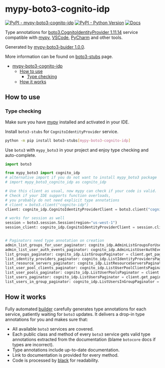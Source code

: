 # mypy-boto3-cognito-idp

[![PyPI - mypy-boto3-cognito-idp](https://img.shields.io/pypi/v/mypy-boto3-cognito-idp.svg?color=blue)](https://pypi.org/project/mypy-boto3-cognito-idp)
[![PyPI - Python Version](https://img.shields.io/pypi/pyversions/mypy-boto3-cognito-idp.svg?color=blue)](https://pypi.org/project/mypy-boto3-cognito-idp)
[![Docs](https://img.shields.io/readthedocs/mypy-boto3-builder.svg?color=blue)](https://mypy-boto3-builder.readthedocs.io/)

Type annotations for
[boto3.CognitoIdentityProvider 1.11.14](https://boto3.amazonaws.com/v1/documentation/api/1.11.14/reference/services/cognito-idp.html#CognitoIdentityProvider) service
compatible with [mypy](https://github.com/python/mypy), [VSCode](https://code.visualstudio.com/),
[PyCharm](https://www.jetbrains.com/pycharm/) and other tools.

Generated by [mypy-boto3-buider 1.0.0](https://github.com/vemel/mypy_boto3_builder).

More information can be found on [boto3-stubs](https://pypi.org/project/boto3-stubs/) page.

- [mypy-boto3-cognito-idp](#mypy-boto3-cognito-idp)
  - [How to use](#how-to-use)
    - [Type checking](#type-checking)
  - [How it works](#how-it-works)

## How to use

### Type checking

Make sure you have [mypy](https://github.com/python/mypy) installed and activated in your IDE.

Install `boto3-stubs` for `CognitoIdentityProvider` service.

```bash
python -m pip install boto3-stubs[mypy-boto3-cognito-idp]
```

Use `boto3` with `mypy_boto3` in your project and enjoy type checking and auto-complete.

```python
import boto3

from mypy_boto3 import cognito_idp
# alternative import if you do not want to install mypy_boto3 package
# import mypy_boto3_cognito_idp as cognito_idp

# Use this client as usual, now mypy can check if your code is valid.
# Check if your IDE supports function overloads,
# you probably do not need explicit type annotations
# client = boto3.client("cognito-idp")
client: cognito_idp.CognitoIdentityProviderClient = boto3.client("cognito-idp")

# works for session as well
session = boto3.session.Session(region="us-west-1")
session_client: cognito_idp.CognitoIdentityProviderClient = session.client("cognito-idp")


# Paginators need type annotation on creation
admin_list_groups_for_user_paginator: cognito_idp.AdminListGroupsForUserPaginator = client.get_paginator("admin_list_groups_for_user")
admin_list_user_auth_events_paginator: cognito_idp.AdminListUserAuthEventsPaginator = client.get_paginator("admin_list_user_auth_events")
list_groups_paginator: cognito_idp.ListGroupsPaginator = client.get_paginator("list_groups")
list_identity_providers_paginator: cognito_idp.ListIdentityProvidersPaginator = client.get_paginator("list_identity_providers")
list_resource_servers_paginator: cognito_idp.ListResourceServersPaginator = client.get_paginator("list_resource_servers")
list_user_pool_clients_paginator: cognito_idp.ListUserPoolClientsPaginator = client.get_paginator("list_user_pool_clients")
list_user_pools_paginator: cognito_idp.ListUserPoolsPaginator = client.get_paginator("list_user_pools")
list_users_paginator: cognito_idp.ListUsersPaginator = client.get_paginator("list_users")
list_users_in_group_paginator: cognito_idp.ListUsersInGroupPaginator = client.get_paginator("list_users_in_group")
```

## How it works

Fully automated [builder](https://github.com/vemel/mypy_boto3_builder) carefully generates
type annotations for each service, patiently waiting for `boto3` updates. It delivers
a drop-in type annotations for you and makes sure that:

- All available `boto3` services are covered.
- Each public class and method of every `boto3` service gets valid type annotations
  extracted from the documentation (blame `botocore` docs if types are incorrect).
- Type annotations include up-to-date documentation.
- Link to documentation is provided for every method.
- Code is processed by [black](https://github.com/psf/black) for readability.